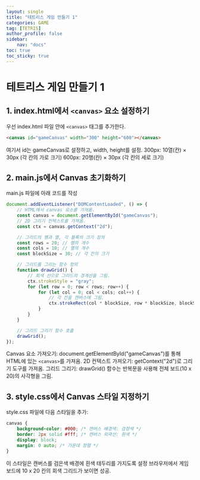 ```yaml
---
layout: single
title: "테트리스 게임 만들기 1"
categories: GAME
tag: [TETRIS]
author_profile: false
sidebar:
    nav: "docs"
toc: true
toc_sticky: true
---
```


# 테트리스 게임 만들기 1

## 1. index.html에서 `<canvas>` 요소 설정하기
우선 index.html 파일 안에 `<canvas>` 태그를 추가한다.

```html
<canvas id="gameCanvas" width="300" height="600"></canvas>
```
여기서 id는 gameCanvas로 설정하고, width, height를 설정.
300px: 10열(칸) × 30px (각 칸의 가로 크기)
600px: 20행(칸) × 30px (각 칸의 세로 크기)

## 2. main.js에서 Canvas 초기화하기    
main.js 파일에 아래 코드를 작성
```javascript
document.addEventListener("DOMContentLoaded", () => {
    // HTML에서 canvas 요소를 가져옴.
    const canvas = document.getElementById("gameCanvas");
    // 2D 그리기 컨텍스트를 가져옴.
    const ctx = canvas.getContext("2d");

    // 그리드의 행과 열, 각 블록의 크기 정의
    const rows = 20; // 행의 개수
    const cols = 10; // 열의 개수
    const blockSize = 30; // 각 칸의 크기

    // 그리드를 그리는 함수 정의
    function drawGrid() {
        // 회색 선으로 그리드의 경계선을 그림.
        ctx.strokeStyle = "gray";
        for (let row = 0; row < rows; row++) {
            for (let col = 0; col < cols; col++) {
                // 각 칸을 캔버스에 그림.
                ctx.strokeRect(col * blockSize, row * blockSize, blockSize, blockSize);
            }
        }
    }

    // 그리드 그리기 함수 호출
    drawGrid();
});
```
Canvas 요소 가져오기: document.getElementById("gameCanvas")를 통해 HTML에 있는 `<canvas>`를 가져옴.
2D 컨텍스트 가져오기: getContext("2d")로 그리기 도구를 가져옴.
그리드 그리기: drawGrid() 함수는 반복문을 사용해 전체 보드(10 x 20)의 사각형을 그림.

## 3. style.css에서 Canvas 스타일 지정하기
style.css 파일에 다음 스타일을 추가:

```css
canvas {
    background-color: #000; /* 캔버스 배경색: 검정색 */
    border: 2px solid #fff; /* 캔버스 외곽선: 흰색 */
    display: block;
    margin: 0 auto; /* 가운데 정렬 */
}
```
이 스타일은 캔버스를 검은색 배경에 흰색 테두리를 가지도록 설정
브라우저에서 게임 보드에 10 x 20 칸의 회색 그리드가 보이면 성공.